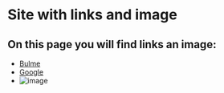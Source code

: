 # Site with links and image
## On this page you will find links  an image:

* [Bulme](https://www.bulme.at)
* [Google](https://www.google.com)
* ![image](https://github.githubassets.com/images/modules/logos_page/GitHub-Mark.png) 
